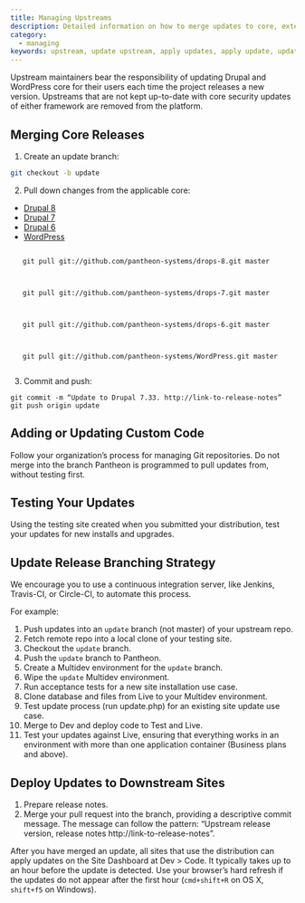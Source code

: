 ```yaml
---
title: Managing Upstreams
description: Detailed information on how to merge updates to core, extensions, and themes running on Pantheon.
category:
  - managing
keywords: upstream, update upstream, apply updates, apply update, update core, update plugin, update module, update theme, update distribution, distribution, branch, deploy update, deploy updates, update, updates
---
```

Upstream maintainers bear the responsibility of updating Drupal and WordPress core for their users each time the project releases a new version. Upstreams that are not kept up-to-date with core security updates of either framework are removed from the platform.

## Merging Core Releases
1. Create an update branch:

 ```bash
 git checkout -b update
 ```
2. Pull down changes from the applicable core:

 <!-- Nav tabs -->
 <ul class="nav nav-tabs" role="tablist">
   <li role="presentation" class="active"><a href="#d8" aria-controls="d8" role="tab" data-toggle="tab">Drupal 8</a></li>
   <li role="presentation"><a href="#d7" aria-controls="d7" role="tab" data-toggle="tab">Drupal 7</a></li>
   <li role="presentation"><a href="#d6" aria-controls="d6" role="tab" data-toggle="tab">Drupal 6</a></li>
   <li role="presentation"><a href="#wp" aria-controls="wp" role="tab" data-toggle="tab">WordPress</a></li>
 </ul>

 <!-- Tab panes -->
 <div class="tab-content">
   <div role="tabpanel" class="tab-pane active" id="d8">
   <pre><code class="bash hljs">
   git pull git://github.com/pantheon-systems/drops-8.git master
   </code></pre>
   </div>
   <div role="tabpanel" class="tab-pane" id="d7">
   <pre><code class="bash hljs">
   git pull git://github.com/pantheon-systems/drops-7.git master
   </code></pre>
   </div>
   <div role="tabpanel" class="tab-pane" id="d6">
   <pre><code class="bash hljs">
   git pull git://github.com/pantheon-systems/drops-6.git master
   </code></pre>
   </div>
   <div role="tabpanel" class="tab-pane" id="wp">
   <pre><code class="bash hljs">
   git pull git://github.com/pantheon-systems/WordPress.git master
   </code></pre>
   </div>
 </div>

3. Commit and push:

 ```nohighlight
 git commit -m “Update to Drupal 7.33. http://link-to-release-notes”
 git push origin update
 ```

## Adding or Updating Custom Code

Follow your organization’s process for managing Git repositories. Do not merge into the branch Pantheon is programmed to pull updates from, without testing first.

## Testing Your Updates

Using the testing site created when you submitted your distribution, test your updates for new installs and upgrades.

## Update Release Branching Strategy

We encourage you to use a continuous integration server, like Jenkins, Travis-CI, or Circle-CI, to automate this process.

For example:

1. Push updates into an `update` branch (not master) of your upstream repo.
2. Fetch remote repo into a local clone of your testing site.
3. Checkout the `update` branch.
4. Push the `update` branch to Pantheon.
5. Create a Multidev environment for the `update` branch.
6. Wipe the `update` Multidev environment.
7. Run acceptance tests for a new site installation use case.
8. Clone database and files from Live to your Multidev environment.
9. Test update process (run update.php) for an existing site update use case.
10. Merge to Dev and deploy code to Test and Live.
11. Test your updates against Live, ensuring that everything works in an environment with more than one application container (Business plans and above).

## Deploy Updates to Downstream Sites

1. Prepare release notes.
2. Merge your pull request into the branch, providing a descriptive commit message. The message can follow the pattern: “Upstream release version, release notes http://link-to-release-notes”.

After you have merged an update, all sites that use the distribution can apply updates on the Site Dashboard at Dev > Code. It typically takes up to an hour before the update is detected. Use your browser’s hard refresh if the updates do not appear after the first hour (`cmd+shift+R` on OS X, `shift+f5` on Windows).
